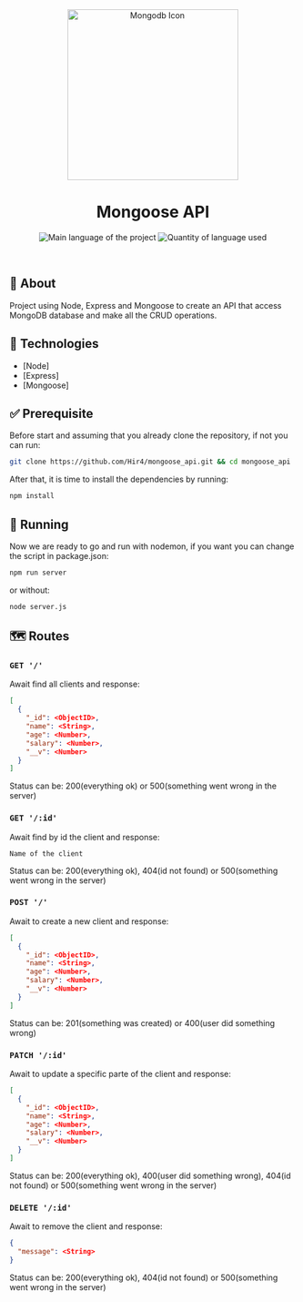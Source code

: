 <div align="center" id="top"> 
  <img align="center" width="300px" src="https://miro.medium.com/max/300/1*fY5KPXK0C6csHKhnXkQQ8g.png" alt="Mongodb Icon" />
</div>

<h1 align="center">Mongoose API</h1>

<p align="center">
  <img alt="Main language of the project" src="https://img.shields.io/github/languages/top/Hir4/mongoose_api?color=86DC3D">

  <img alt="Quantity of language used" src="https://img.shields.io/github/languages/count/Hir4/mongoose_api?color=86DC3D">
</p>

<br>

## :dart: About ##

Project using Node, Express and Mongoose to create an API that access MongoDB database and make all the CRUD operations.

## :rocket: Technologies ##

- [Node]
- [Express]
- [Mongoose]

## :white_check_mark: Prerequisite ##

Before start and assuming that you already clone the repository, if not you can run: 
```bash
git clone https://github.com/Hir4/mongoose_api.git && cd mongoose_api
```
After that, it is time to install the dependencies by running:
```bash
npm install
```

## :checkered_flag: Running

Now we are ready to go and run with nodemon, if you want you can change the script in package.json:
```bash
npm run server
```
or without:
```bash
node server.js
```

## :world_map: Routes

### `GET '/'`
Await find all clients and response:
```json
[
  {
    "_id": <ObjectID>,
    "name": <String>,
    "age": <Number>,
    "salary": <Number>,
    "__v": <Number>
  }
]
```
Status can be: 200(everything ok) or 500(something went wrong in the server)

### `GET '/:id'`
Await find by id the client and response:

`Name of the client`

Status can be: 200(everything ok), 404(id not found) or 500(something went wrong in the server)

### `POST '/'`
Await to create a new client and response:
```json
[
  {
    "_id": <ObjectID>,
    "name": <String>,
    "age": <Number>,
    "salary": <Number>,
    "__v": <Number>
  }
]
```
Status can be: 201(something was created) or 400(user did something wrong)

### `PATCH '/:id'`
Await to update a specific parte of the client and response:
```json
[
  {
    "_id": <ObjectID>,
    "name": <String>,
    "age": <Number>,
    "salary": <Number>,
    "__v": <Number>
  }
]
```
Status can be: 200(everything ok), 400(user did something wrong), 404(id not found) or 500(something went wrong in the server)

### `DELETE '/:id'`
Await to remove the client and response:
```json
{
  "message": <String>
}
```
Status can be: 200(everything ok), 404(id not found) or 500(something went wrong in the server)
